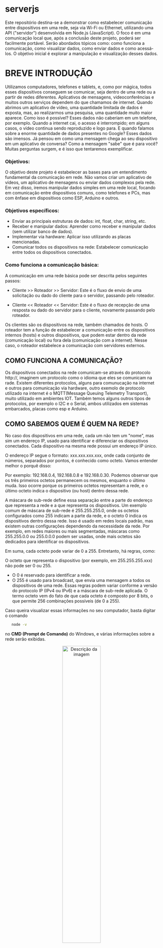 # serverjs

Este repositório destina-se a demonstrar como estabelecer comunicação entre dispositivos em uma rede, seja via Wi-Fi ou Ethernet, utilizando uma API ("servidor") desenvolvida em Node.js (JavaScript). O foco é em uma comunicação local que, após a conclusão deste projeto, poderá ser facilmente portável. Serão abordados tópicos como: como funciona a comunicação, como visualizar dados, como enviar dados e como acessá-los. O objetivo inicial é explorar a manipulação e visualização desses dados.

# BREVE INTRODUÇÃO

Utilizamos computadores, telefones e tablets, e, como por mágica, todos esses dispositivos conseguem se comunicar, seja dentro de uma rede ou a partir de redes diferentes. Aplicativos de mensagens, videoconferências e muitos outros serviços dependem do que chamamos de internet. Quando abrimos um aplicativo de vídeo, uma quantidade limitada de dados é exposta, mas, ao realizarmos uma pesquisa, uma quantidade muito maior aparece. Como isso é possível? Esses dados não caberiam em um telefone, por exemplo. Quando a internet cai, o acesso é interrompido; em alguns casos, o vídeo continua sendo reproduzido e logo para. E quando falamos sobre a enorme quantidade de dados presentes no Google? Esses dados são imensos. Já pensou em como uma mensagem chega ao seu dispositivo em um aplicativo de conversa? Como a mensagem "sabe" que é para você? Muitas perguntas surgem, e é isso que tentaremos exemplificar.

### Objetivos: 

O objetivo deste projeto é estabelecer as bases para um entendimento fundamental da comunicação em rede. Não vamos criar um aplicativo de vídeos, um aplicativo de mensagens ou enviar dados complexos pela rede. Em vez disso, iremos manipular dados simples em uma rede local, focando em comunicação entre dispositivos comuns, como telefones e PCs, mas com ênfase em dispositivos como ESP, Arduino e outros.


### Objetivos específicos: 

* Enviar as principais estruturas de dados: int, float, char, string, etc.
* Receber e manipular dados: Aprender como receber e manipular dados (sem utilizar banco de dados).
* Implementar via hardware: Aplicar isso utilizando as placas mencionadas.
* Comunicar todos os dispositivos na rede: Estabelecer comunicação entre todos os dispositivos conectados.


### Como funciona a comunicação básica: 
A comunicação em uma rede básica pode ser descrita pelos seguintes passos:

* Cliente >> Roteador >> Servidor: Este é o fluxo de envio de uma solicitação ou dado do cliente para o servidor, passando pelo roteador.

* Cliente << Roteador << Servidor: Este é o fluxo de recepção de uma resposta ou dado do servidor para o cliente, novamente passando pelo roteador.

Os clientes são os dispositivos na rede, também chamados de hosts. O roteador tem a função de estabelecer a comunicação entre os dispositivos internos (hosts) e outros dispositivos, que podem estar dentro da rede (comunicação local) ou fora dela (comunicação com a internet). Nesse caso, o roteador estabelece a comunicação com servidores externos.

## COMO FUNCIONA A COMUNICAÇÃO?

Os dispositivos conectados na rede comunicam-se através do protocolo http://, imaginem um protocolo como o idioma que eles se comunicam na rade. Existem diferentes protocolos, alguns para comunucação na internet e outros para comunicação via hardware, outro exemolo de protocolo utilizado na internet é o MQTT(Message Queuing Telemetry Transport), muito utilizado em ambientes IOT. Também temos alguns outros tipos de protocolos, por exemplo o I2C e o Serial, ambos utilizados em sistemas embarcados, placas como esp e Arduino.


## COMO SABEMOS QUEM É QUEM NA REDE?
No caso dos dispositivos em uma rede, cada um não tem um "nome", mas sim um endereço IP, usado para identificar e diferenciar os dispositivos conectados. Cada dispositivo na mesma rede possui um endereço IP único.

O endereço IP segue o formato: xxx.xxx.xxx.xxx, onde cada conjunto de números, separados por pontos, é conhecido como octeto. Vamos entender melhor o porquê disso:

Por exemplo: 192.168.0.4, 192.168.0.8 e 192.168.0.30. Podemos observar que os três primeiros octetos permanecem os mesmos, enquanto o último muda. Isso ocorre porque os primeiros octetos representam a rede, e o último octeto indica o dispositivo (ou host) dentro dessa rede.

A máscara de sub-rede define essa separação entre a parte do endereço que representa a rede e a que representa os dispositivos. Um exemplo comum de máscara de sub-rede é 255.255.255.0, onde os octetos configurados como 255 indicam a parte da rede, e o octeto 0 indica os dispositivos dentro dessa rede. Isso é usado em redes locais padrão, mas existem outras configurações dependendo da necessidade da rede. Por exemplo, em redes maiores ou mais segmentadas, máscaras como 255.255.0.0 ou 255.0.0.0 podem ser usadas, onde mais octetos são dedicados para identificar os dispositivos.

Em suma, cada octeto pode variar de 0 a 255. Entretanto, há regras, como:

O octeto que representa o dispositivo (por exemplo, em 255.255.255.xxx) não pode ser 0 ou 255.
* O 0 é reservado para identificar a rede.
* O 255 é usado para broadcast, que envia uma mensagem a todos os dispositivos de uma rede.
Essas regras podem variar conforme a versão do protocolo IP (IPv4 ou IPv6) e a máscara de sub-rede aplicada. O termo octeto vem do fato de que cada octeto é composto por 8 bits, o que permite 256 combinações possíveis (de 0 a 255).

Caso queira visualizar essas informações no seu computador, basta digitar o comando 

  ```bash
     node -v
   ````
   
no **CMD (Prompt de Comando)** do Windows, e várias informações sobre a rede serão exibidas.


<p align="center">
  <img src="https://github.com/user-attachments/assets/c61163cb-7664-402a-827d-3d3bc2d7f103" alt="Descrição da imagem" width="50%" />
</p>

## COMO INSTALAR O NODE.JS 

O JavaScript roda nativamente no navegador, mas para executá-lo fora dele, precisamos de uma ferramenta que ofereça os módulos e o ambiente necessários. Utilizamos o **Node.js** para isso.

## Como instalar o Node.js

1. Acesse o site oficial do [Node.js](https://nodejs.org/en) e baixe a versão recomendada para o seu sistema operacional.
2. Siga as etapas da instalação (próximo, aceitar termos, etc.).

Após a instalação, você não verá um aplicativo do Node.js na área de trabalho, pois ele é um ambiente de execução, e não uma aplicação visual.

## Verificando a instalação

1. Abra o **Prompt de Comando (CMD)** ou o terminal.
3. Digite o comando abaixo para verificar se a instalação foi bem-sucedida:
   
     ```bash
     node -v
   
## E AGORA?
Agora vou começar a dividir por pastas e a medida que ache necessário, vou criando tópicos, aqui posso ir deixando algumas coisas que achei legal...
1. [CRIANDO_SERVIDOR](https://github.com/well1ngt0nso/serverjs/blob/main/teste_1_server/README.md#testando-o-nodejs)

## DICAS🎯
1. Desconectar o server após atualizações, em alguns casos limpar o cache do navegador ou rodar na guia anônima 
